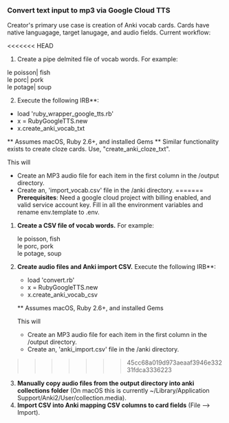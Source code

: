 ### Convert text input to mp3 via Google Cloud TTS

Creator's primary use case is creation of Anki vocab cards. Cards have native languagage, target lanugage, and audio fields. Current workflow:

<<<<<<< HEAD
1. Create a pipe delmited file of vocab words. For example:

le poisson| fish  
le porc| pork  
le potage| soup  

2. Execute the following IRB**:
- load 'ruby_wrapper_google_tts.rb'
- x = RubyGoogleTTS.new
- x.create_anki_vocab_txt

** Assumes macOS, Ruby 2.6+, and installed Gems
** Similar functionality exists to create cloze cards. Use, "create_anki_cloze_txt".

This will 
- Create an MP3 audio file for each item in the first column in the /output directory.
- Create an, 'import_vocab.csv' file in the /anki directory.
=======
**Prerequisites**: Need a google cloud project with billing enabled, and valid service account key. Fill in all the environment variables and rename env.template to .env.

1. **Create a CSV file of vocab words.** For example:

   le poisson, fish  
   le porc, pork  
   le potage, soup  

2. **Create audio files and Anki import CSV.** Execute the following IRB**:
   - load 'convert.rb'
   - x = RubyGoogleTTS.new
   - x.create_anki_vocab_csv
 
   ** Assumes macOS, Ruby 2.6+, and installed Gems

   This will 
   - Create an MP3 audio file for each item in the first column in the /output directory.
   - Create an, 'anki_import.csv' file in the /anki directory.

>>>>>>> 45cc68a019d973aeaaf3946e33231fdca3336223

3. **Manually copy audio files from the output directory into anki collections folder** (On macOS this is currently ~/Library/Application Support/Anki2/User/collection.media).
4. **Import CSV into Anki mapping CSV columns to card fields** (File --> Import).

